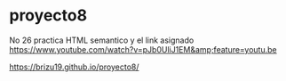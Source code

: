 # proyecto8
No 26 practica HTML semantico y el link asignado https://www.youtube.com/watch?v=pJb0UliJ1EM&amp;feature=youtu.be

https://brizu19.github.io/proyecto8/
